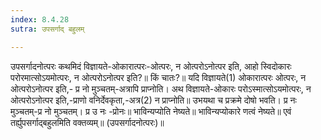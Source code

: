 ```yaml
---
index: 8.4.28
sutra: उपसर्गाद् बहुलम्

---
```

उपसर्गादनोत्परः कथमिदं विज्ञायते-ओकारात्परः-ओत्परः, न ओत्परोऽनोत्पर इति, आहो स्विदोकारः परोरमात्सोऽयमोत्परः, न ओत्परोऽनोत्पर इति?॥ किं चातः?॥ यदि विज्ञायते(1) ओकारात्परः ओत्परः, न ओत्परोऽनोत्पर इति,- प्र नो मुञ्चतम्-अत्रापि प्राप्नोति। अथ विज्ञायते-ओकारः परोऽस्मात्सोऽयमोत्परः, न ओत्परोऽनोत्पर इति,-प्राणो वनिर्देवकृता,-अत्र(2) न प्राप्नोति॥ उभयथा च प्रक्रमे दोषो भवति। प्र नः मुञ्चतम्-प्र नो मुञ्चतम्। प्र उ नः -प्रोनः॥ भाविन्यप्योति नेष्यते॥ भाविन्यप्योकारे णत्वं नेष्यते॥ एवं तर्ह्युपसर्गाद्बहुलमिति वक्तव्यम्॥ (उपसर्गादनोत्परः)॥